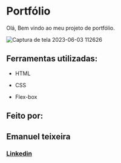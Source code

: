 # Portfólio 
Olá, Bem vindo ao meu projeto de portfólio.

![Captura de tela 2023-06-03 112626](https://github.com/Emanuelmts/portfolio/assets/44686829/776ee2f9-4395-4e1a-93a5-c82a9e06844e)

## Ferramentas utilizadas:

* HTML

* CSS

* Flex-box

## Feito por:

## Emanuel teixeira

### [Linkedin](https://www.linkedin.com/in/emanuelct/)
